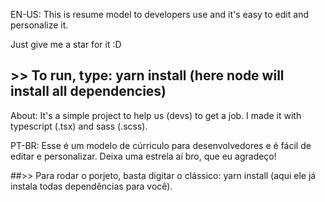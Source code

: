 EN-US:
This is resume model to developers use and it's easy to edit and personalize it.

Just give me a star for it :D

## >> To run, type: yarn install (here node will install all dependencies)

About:
It's a simple project to help us (devs) to get a job.
I made it with typescript (.tsx) and sass (.scss). 

PT-BR:
Esse é um modelo de cúrriculo para desenvolvedores e é fácil de editar e personalizar.
Deixa uma estrela aí bro, que eu agradeço!

##>> Para rodar o porjeto, basta digitar o clássico: yarn install (aqui ele já instala todas dependências para você).
